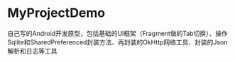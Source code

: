 # MyProjectDemo
自己写的Android开发原型，包括基础的UI框架（Fragment做的Tab切换）、操作Sqlite和SharedPreferenced封装方法、再封装的OkHttp网络工具、封装的Json解析和日志等工具
